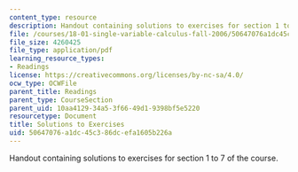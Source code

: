 ```yaml
---
content_type: resource
description: Handout containing solutions to exercises for section 1 to 7 of the course.
file: /courses/18-01-single-variable-calculus-fall-2006/50647076a1dc45c386dcefa1605b226a_s_solutns_exrcis.pdf
file_size: 4260425
file_type: application/pdf
learning_resource_types:
- Readings
license: https://creativecommons.org/licenses/by-nc-sa/4.0/
ocw_type: OCWFile
parent_title: Readings
parent_type: CourseSection
parent_uid: 10aa4129-34a5-3f66-49d1-9398bf5e5220
resourcetype: Document
title: Solutions to Exercises
uid: 50647076-a1dc-45c3-86dc-efa1605b226a
---
```

Handout containing solutions to exercises for section 1 to 7 of the course.